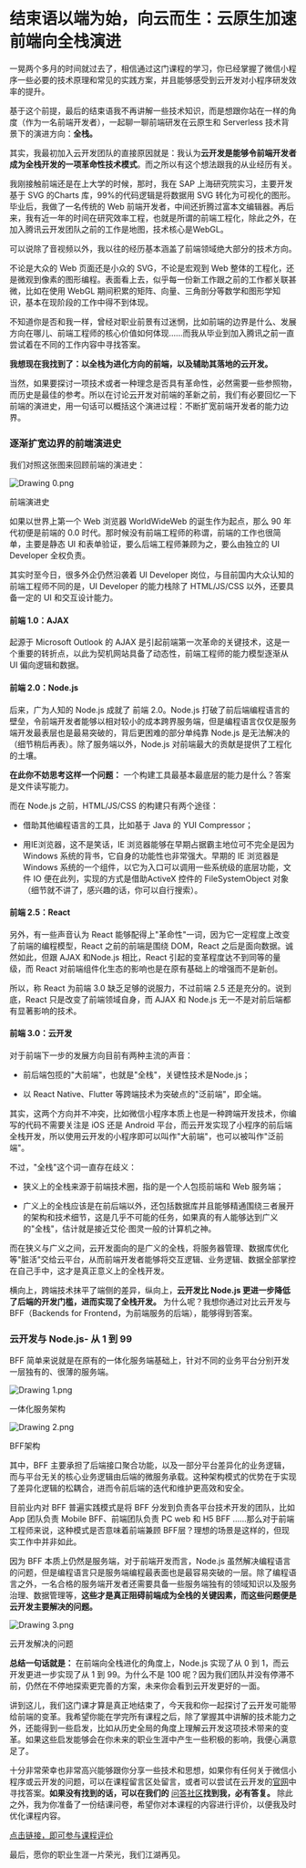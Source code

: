 # 结束语以端为始，向云而生：云原生加速前端向全栈演进

一晃两个多月的时间就过去了，相信通过这门课程的学习，你已经掌握了微信小程序一些必要的技术原理和常见的实践方案，并且能够感受到云开发对小程序研发效率的提升。

基于这个前提，最后的结束语我不再讲解一些技术知识，而是想跟你站在一样的角度（作为一名前端开发者），一起聊一聊前端研发在云原生和 Serverless 技术背景下的演进方向：**全栈。**

其实，我最初加入云开发团队的直接原因就是：我认为**云开发是能够令前端开发者成为全栈开发的一项革命性技术模式**。而之所以有这个想法跟我的从业经历有关。

我刚接触前端还是在上大学的时候，那时，我在 SAP 上海研究院实习，主要开发基于 SVG 的Charts 库，99%的代码逻辑是将数据用 SVG 转化为可视化的图形。毕业后，我做了一名传统的 Web 前端开发者，中间还折腾过富本文编辑器。再后来，我有近一年的时间在研究效率工程，也就是所谓的前端工程化，除此之外，在加入腾讯云开发团队之前的工作是地图，技术核心是WebGL。

可以说除了音视频以外，我以往的经历基本涵盖了前端领域绝大部分的技术方向。

不论是大众的 Web 页面还是小众的 SVG，不论是宏观到 Web 整体的工程化，还是微观到像素的图形编程。表面看上去，似乎每一份新工作跟之前的工作都关联甚微，比如在使用 WebGL 期间积累的矩阵、向量、三角剖分等数学和图形学知识，基本在现阶段的工作中得不到体现。

不知道你是否和我一样，曾经对职业前景有过迷惘，比如前端的边界是什么、发展方向在哪儿、前端工程师的核心价值如何体现......而我从毕业到加入腾讯之前一直尝试着在不同的工作内容中寻找答案。

**我想现在我找到了：以全栈为进化方向的前端，以及辅助其落地的云开发。**

当然，如果要探讨一项技术或者一种理念是否具有革命性，必然需要一些参照物，而历史是最佳的参考。所以在讨论云开发对前端的革新之前，我们有必要回忆一下前端的演进史，用一句话可以概括这个演进过程：不断扩宽前端开发者的能力边界。

### 逐渐扩宽边界的前端演进史

我们对照这张图来回顾前端的演进史：


<Image alt="Drawing 0.png" src="https://s0.lgstatic.com/i/image/M00/8C/83/CgqCHl_tmYiAcFQwAAXyCRy9pWQ481.png"/> 
  
前端演进史

如果以世界上第一个 Web 浏览器 WorldWideWeb 的诞生作为起点，那么 90 年代初便是前端的 0.0 时代。那时候没有前端工程师的称谓，前端的工作也很简单，主要是静态 UI 和表单验证，要么后端工程师兼顾为之，要么由独立的 UI Developer 全权负责。

其实时至今日，很多外企仍然沿袭着 UI Developer 岗位，与目前国内大众认知的前端工程师不同的是，UI Developer 的能力栈除了 HTML/JS/CSS 以外，还要具备一定的 UI 和交互设计能力。

#### 前端 1.0：AJAX

起源于 Microsoft Outlook 的 AJAX 是引起前端第一次革命的关键技术，这是一个重要的转折点，以此为契机网站具备了动态性，前端工程师的能力模型逐渐从 UI 偏向逻辑和数据。

#### 前端 2.0：Node.js

后来，广为人知的 Node.js 成就了 前端 2.0。Node.js 打破了前后端编程语言的壁垒，令前端开发者能够以相对较小的成本跨界服务端，但是编程语言仅仅是服务端开发最表层也是最易突破的，背后更困难的部分单纯靠 Node.js 是无法解决的（细节稍后再表）。除了服务端以外，Node.js 对前端最大的贡献是提供了工程化的土壤。

**在此你不妨思考这样一个问题：** 一个构建工具最基本最底层的能力是什么？答案是文件读写能力。

而在 Node.js 之前，HTML/JS/CSS 的构建只有两个途径：

* 借助其他编程语言的工具，比如基于 Java 的 YUI Compressor；

* 用IE浏览器，这不是笑话，IE 浏览器能够在早期占据霸主地位可不完全是因为 Windows 系统的背书，它自身的功能性也非常强大。早期的 IE 浏览器是 Windows 系统的一个组件，以它为入口可以调用一些系统级的底层功能，文件 IO 便在此列，实现的方式是借助ActiveX 控件的 FileSystemObject 对象（细节就不讲了，感兴趣的话，你可以自行搜索）。

#### 前端 2.5：React

另外，有一些声音认为 React 能够配得上"革命性"一词，因为它一定程度上改变了前端的编程模型，React 之前的前端是围绕 DOM，React 之后是面向数据。诚然如此，但跟 AJAX 和Node.js 相比，React 引起的变革程度达不到同等的量级，而 React 对前端组件化生态的影响也是在原有基础上的增强而不是新创。

所以，称 React 为前端 3.0 缺乏足够的说服力，不过前端 2.5 还是充分的。说到底，React 只是改变了前端领域自身，而 AJAX 和 Node.js 无一不是对前后端都有显著影响的技术。

#### 前端 3.0：云开发

对于前端下一步的发展方向目前有两种主流的声音：

* 前后端包揽的"大前端"，也就是"全栈"，关键性技术是Node.js；

* 以 React Native、Flutter 等跨端技术为突破点的"泛前端"，即全端。

其实，这两个方向并不冲突，比如微信小程序本质上也是一种跨端开发技术，你编写的代码不需要关注是 iOS 还是 Android 平台，而云开发实现了小程序的前后端全栈开发，所以使用云开发的小程序即可以叫作"大前端"，也可以被叫作"泛前端"。

不过，"全栈"这个词一直存在歧义：

* 狭义上的全栈来源于前端技术圈，指的是一个人包揽前端和 Web 服务端；

* 广义上的全栈应该是在前后端以外，还包括数据库并且能够精通围绕三者展开的架构和技术细节，这是几乎不可能的任务，如果真的有人能够达到广义的"全栈"，估计就是接近艾伦·图灵一般的计算机之神。

而在狭义与广义之间，云开发面向的是广义的全栈，将服务器管理、数据库优化等"脏活"交给云平台，从而前端开发者能够将交互逻辑、业务逻辑、数据全部掌控在自己手中，这才是真正意义上的全栈开发。

横向上，跨端技术抹平了端侧的差异，纵向上，**云开发比 Node.js 更进一步降低了后端的开发门槛，进而实现了全栈开发。** 为什么呢？我想你通过对比云开发与 BFF（Backends for Frontend，为前端服务的后端），能够得到答案。

### 云开发与 Node.js- 从 1 到 99

BFF 简单来说就是在原有的一体化服务端基础上，针对不同的业务平台分别开发一层独有的、很薄的服务端。


<Image alt="Drawing 1.png" src="https://s0.lgstatic.com/i/image/M00/8C/78/Ciqc1F_tmaSASbLmAAiXQHWSx3E211.png"/> 
  
一体化服务架构


<Image alt="Drawing 2.png" src="https://s0.lgstatic.com/i/image2/M01/04/5B/CgpVE1_tmamAP6zCAAs9ZZofLFo788.png"/> 
  
BFF架构

其中，BFF 主要承担了后端接口聚合功能，以及一部分平台差异化的业务逻辑，而与平台无关的核心业务逻辑由后端的微服务承载。这种架构模式的优势在于实现了差异化逻辑的松耦合，进而令前后端的迭代和维护更高效和安全。

目前业内对 BFF 普遍实践模式是将 BFF 分发到负责各平台技术开发的团队，比如 App 团队负责 Mobile BFF、前端团队负责 PC web 和 H5 BFF ......那么对于前端工程师来说，这种模式是否意味着前端兼顾 BFF层？理想的场景是这样的，但现实工作中并非如此。

因为 BFF 本质上仍然是服务端，对于前端开发而言，Node.js 虽然解决编程语言的问题，但是编程语言只是服务端编程最表面也是最容易突破的一层。除了编程语言之外，一名合格的服务端开发者还需要具备一些服务端独有的领域知识以及服务治理、数据管理等，**这些才是真正阻碍前端成为全栈的关键因素，而这些问题便是云开发主要解决的问题。**


<Image alt="Drawing 3.png" src="https://s0.lgstatic.com/i/image2/M01/04/59/Cip5yF_tmbWAfq7OAAf1Xmie3GI381.png"/> 
  
云开发解决的问题

**总结一句话就是：** 在前端向全栈进化的角度上，Node.js 实现了从 0 到 1，而云开发更进一步实现了从 1 到 99。为什么不是 100 呢？因为我们团队并没有停滞不前，仍然在不停地探索更完善的方案，未来你会看到云开发更好的一面。

讲到这儿，我们这门课才算是真正地结束了，今天我和你一起探讨了云开发可能带给前端的变革。我希望你能在学完所有课程之后，除了掌握其中讲解的技术能力之外，还能得到一些启发，比如从历史全局的角度上理解云开发这项技术带来的变革。如果这些启发能够会在你未来的职业生涯中产生一些积极的影响，我便心满意足了。

十分非常荣幸也非常高兴能够跟你分享一些技术和思想，如果你有任何关于微信小程序或云开发的问题，可以在课程留言区处留言，或者可以尝试在云开发的[官网](https://www.cloudbase.net/)中寻找答案。**如果没有找到的话，可以在我们的** [问答社区](https://support.qq.com/products/148793)**找到我，必有答复。** 除此之外，我为你准备了一份结课问卷，希望你对本课程的内容进行评价，以便我及时优化课程内容。

[点击链接，即可参与课程评价](https://wj.qq.com/s2/7782539/958f/)

最后，愿你的职业生涯一片荣光，我们江湖再见。

